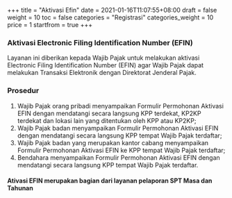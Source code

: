 +++
title = "Aktivasi Efin"
date = 2021-01-16T11:07:55+08:00
draft = false
weight = 10
toc = false
categories = "Registrasi"
categories_weight = 10
price = 1
startfrom = true
+++
### Aktivasi Electronic Filing Identification Number (EFIN)
Layanan ini diberikan kepada Wajib Pajak untuk melakukan aktivasi Electronic Filing Identification Number (EFIN) agar Wajib Pajak dapat melakukan Transaksi Elektronik dengan Direktorat Jenderal Pajak.

### Prosedur
1. Wajib Pajak orang pribadi menyampaikan Formulir Permohonan Aktivasi EFIN dengan mendatangi secara langsung KPP terdekat, KP2KP terdekat dan lokasi lain yang ditentukan oleh KPP atau KP2KP; 
2. Wajib Pajak badan menyampaikan Formulir Permohonan Aktivasi EFIN dengan mendatangi secara langsung KPP tempat Wajib Pajak terdaftar;
3. Wajib Pajak badan yang merupakan kantor cabang menyampaikan Formulir Permohonan Aktivasi EFIN ke KPP tempat Wajib Pajak terdaftar;
4. Bendahara menyampaikan Formulir Permohonan Aktivasi EFIN dengan mendatangi secara langsung KPP tempat Wajib Pajak terdaftar.

#### Ativasi EFIN merupakan bagian dari layanan pelaporan SPT Masa dan Tahunan 